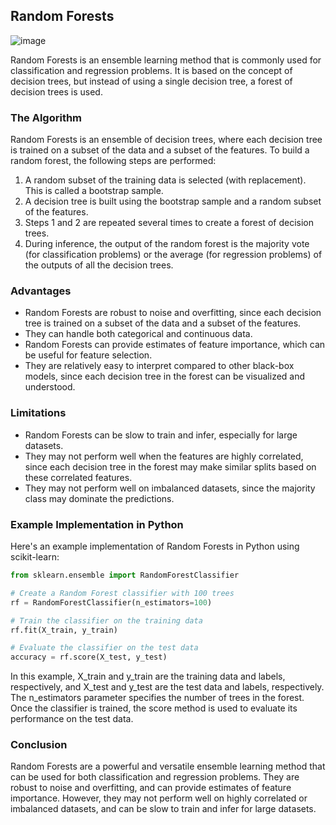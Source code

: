 ## Random Forests
![image](https://github.com/fatihilhan42/Data_Science_Journey/assets/63750425/d117a264-26c8-432d-9c3c-e57a437dbb90)

Random Forests is an ensemble learning method that is commonly used for classification and regression problems. It is based on the concept of decision trees, but instead of using a single decision tree, a forest of decision trees is used.

### The Algorithm
Random Forests is an ensemble of decision trees, where each decision tree is trained on a subset of the data and a subset of the features. To build a random forest, the following steps are performed:

1. A random subset of the training data is selected (with replacement). This is called a bootstrap sample.
2. A decision tree is built using the bootstrap sample and a random subset of the features.
3. Steps 1 and 2 are repeated several times to create a forest of decision trees.
4. During inference, the output of the random forest is the majority vote (for classification problems) or the average (for regression problems) of the outputs of all the decision trees.

### Advantages
- Random Forests are robust to noise and overfitting, since each decision tree is trained on a subset of the data and a subset of the features.
- They can handle both categorical and continuous data.
- Random Forests can provide estimates of feature importance, which can be useful for feature selection.
- They are relatively easy to interpret compared to other black-box models, since each decision tree in the forest can be visualized and understood.

### Limitations
- Random Forests can be slow to train and infer, especially for large datasets.
- They may not perform well when the features are highly correlated, since each decision tree in the forest may make similar splits based on these correlated features.
- They may not perform well on imbalanced datasets, since the majority class may dominate the predictions.

### Example Implementation in Python
Here's an example implementation of Random Forests in Python using scikit-learn:

```python 
from sklearn.ensemble import RandomForestClassifier

# Create a Random Forest classifier with 100 trees
rf = RandomForestClassifier(n_estimators=100)

# Train the classifier on the training data
rf.fit(X_train, y_train)

# Evaluate the classifier on the test data
accuracy = rf.score(X_test, y_test)
```

In this example, X_train and y_train are the training data and labels, respectively, and X_test and y_test are the test data and labels, respectively. The n_estimators parameter specifies the number of trees in the forest. Once the classifier is trained, the score method is used to evaluate its performance on the test data.

### Conclusion
Random Forests are a powerful and versatile ensemble learning method that can be used for both classification and regression problems. They are robust to noise and overfitting, and can provide estimates of feature importance. However, they may not perform well on highly correlated or imbalanced datasets, and can be slow to train and infer for large datasets.
